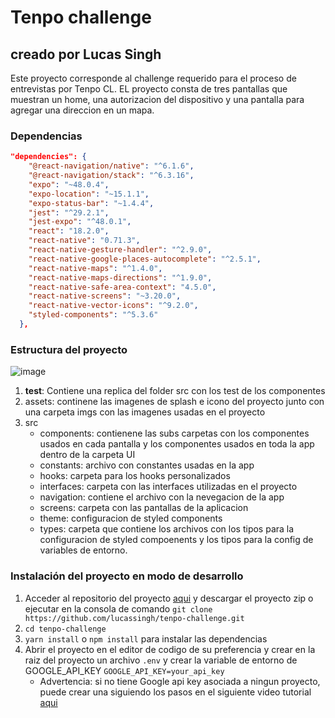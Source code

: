 # Tenpo challenge

## creado por Lucas Singh

Este proyecto corresponde al challenge requerido para el proceso de entrevistas por Tenpo CL.
EL proyecto consta de tres pantallas que muestran un home, una autorizacion del dispositivo y una pantalla para agregar una direccion en un mapa.

### Dependencias

```json
"dependencies": {
    "@react-navigation/native": "^6.1.6",
    "@react-navigation/stack": "^6.3.16",
    "expo": "~48.0.4",
    "expo-location": "~15.1.1",
    "expo-status-bar": "~1.4.4",
    "jest": "^29.2.1",
    "jest-expo": "^48.0.1",
    "react": "18.2.0",
    "react-native": "0.71.3",
    "react-native-gesture-handler": "^2.9.0",
    "react-native-google-places-autocomplete": "^2.5.1",
    "react-native-maps": "^1.4.0",
    "react-native-maps-directions": "^1.9.0",
    "react-native-safe-area-context": "4.5.0",
    "react-native-screens": "~3.20.0",
    "react-native-vector-icons": "^9.2.0",
    "styled-components": "^5.3.6"
  },
```
### Estructura del proyecto

![image](https://user-images.githubusercontent.com/25686886/222984998-e07e5ec7-8916-4dab-8b97-b642367d6642.png)

1. __test__: Contiene una replica del folder src con los test de los componentes
2. assets: continene las imagenes de splash e icono del proyecto junto con una carpeta imgs con las imagenes usadas en el proyecto
3. src
    - components: contienene las subs carpetas con los componentes usados en cada pantalla y los componentes usados en toda la app dentro de la carpeta UI
    - constants: archivo con constantes usadas en la app
    - hooks: carpeta para los hooks personalizados
    - interfaces: carpeta con las interfaces utilizadas en el proyecto
    - navigation: contiene el archivo con la nevegacion de la app
    - screens: carpeta con las pantallas de la aplicacion
    - theme: configuracion de styled components
    - types: carpeta que contiene los archivos con los tipos para la configuracion de styled compoenents y los tipos para la config de variables de entorno.

### Instalación del proyecto en modo de desarrollo

1. Acceder al repositorio del proyecto [aqui](https://github.com/lucassingh/tenpo-challenge) y descargar el proyecto zip o ejecutar en la consola de comando
`git clone https://github.com/lucassingh/tenpo-challenge.git` 
2. `cd tenpo-challenge`
3. `yarn install` o `npm install` para instalar las dependencias
4. Abrir el proyecto en el editor de codigo de su preferencia y crear en la raiz del proyecto un archivo `.env` y crear la variable de entorno de GOOGLE_API_KEY 
`GOOGLE_API_KEY=your_api_key`
    - Advertencia: si no tiene Google api key asociada a ningun proyecto, puede crear una siguiendo los pasos en el siguiente video tutorial [aqui](https://www.youtube.com/results?search_query=create+google+api+key+for+maps)


